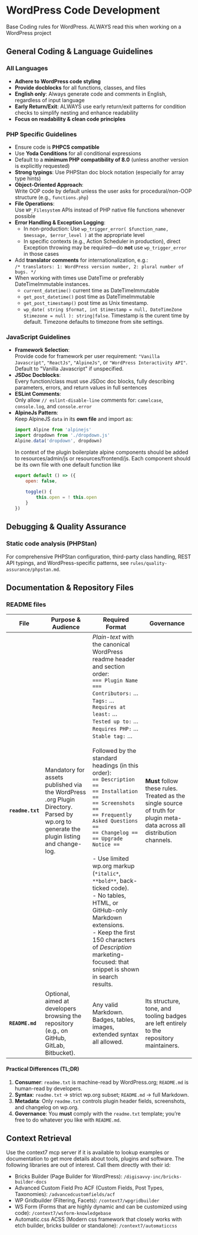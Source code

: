 # WordPress Code Development
Base Coding rules for WordPress. ALWAYS read this when working on a WordPress project

## General Coding & Language Guidelines

### All Languages

- **Adhere to WordPress code styling**
- **Provide docblocks** for all functions, classes, and files
- **English only**: Always generate code and comments in English, regardless of input language
- **Early Return/Exit**: ALWAYS use early return/exit patterns for condition checks to simplify nesting and enhance readability
- **Focus on readability & clean code principles**

### PHP Specific Guidelines

- Ensure code is **PHPCS compatible**
- Use **Yoda Conditions** for all conditional expressions
- Default to a **minimum PHP compatibility of 8.0** (unless another version is explicitly requested)
- **Strong typings**: Use PHPStan doc block notation (especially for array type hints)
- **Object-Oriented Approach**:  
  Write OOP code by default unless the user asks for procedural/non-OOP structure (e.g., `functions.php`)
- **File Operations**:  
  Use `WP_Filesystem` APIs instead of PHP native file functions whenever possible
- **Error Handling & Exception Logging**:
    - In non-production: Use `wp_trigger_error( $function_name, $message, $error_level )` at the appropriate level
    - In specific contexts (e.g., Action Scheduler in production), direct Exception throwing may be required—do **not** use `wp_trigger_error` in those cases
- Add **translator comments** for internationalization, e.g.:  
  `/* translators: 1: WordPress version number, 2: plural number of bugs. */`
- When working with times use DateTime or preferably DateTimeImmutable instances.
    - `current_datetime()` current time as DateTimeImmutable
    - `get_post_datetime()` post time as DateTimeImmutable
    - `get_post_timestamp()` post time as Unix timestamp.
    - `wp_date( string $format, int $timestamp = null, DateTimeZone $timezone = null ): string|false`. Timestamp is the curent time by default. Timezone defaults to timezone from site settings.

### JavaScript Guidelines

- **Framework Selection**:  
  Provide code for framework per user requirement: `"Vanilla Javascript"`, `"ReactJs"`, `"AlpineJs"`, or `"WordPress Interactivity API"`. Default to "Vanilla Javascript" if unspecified.
- **JSDoc Docblocks**:  
  Every function/class must use JSDoc doc blocks, fully describing parameters, errors, and return values in full sentences
- **ESLint Comments**:  
  Only allow `// eslint-disable-line` comments for: `camelcase`, `console.log`, and `console.error`
- **AlpineJs Pattern**:  
  Keep AlpineJS `data` in its **own file** and import as:
  ```js
  import Alpine from 'alpinejs'
  import dropdown from './dropdown.js'
  Alpine.data('dropdown', dropdown)
  ```
  In context of the plugin boilerplate alpine components should be added to resources/admin/js or resources/frontend/js. Each component should be its own file with one default function like
    ```js
    export default () => ({
        open: false,
     
        toggle() {
            this.open = ! this.open
        }
    })
    ```

## Debugging & Quality Assurance

### Static code analysis (PHPStan)
For comprehensive PHPStan configuration, third-party class handling, REST API typings, and WordPress-specific patterns, see `rules/quality-assurance/phpstan.md`.

## Documentation & Repository Files

### README files

| File             | Purpose & Audience                                                                                                                      | Required Format                                                                                                                                                                                                                                                                                                                                                                                                                                                                                                                                                                                                                                                                                            | Governance                                                                                                                         |
| ---------------- | --------------------------------------------------------------------------------------------------------------------------------------- | ---------------------------------------------------------------------------------------------------------------------------------------------------------------------------------------------------------------------------------------------------------------------------------------------------------------------------------------------------------------------------------------------------------------------------------------------------------------------------------------------------------------------------------------------------------------------------------------------------------------------------------------------------------------------------------------------------------- | ---------------------------------------------------------------------------------------------------------------------------------- |
| **`readme.txt`** | Mandatory for assets published via the WordPress .org Plugin Directory. Parsed by wp.org to generate the plugin listing and change-log. | *Plain-text* with the canonical WordPress readme header and section order:<br>`=== Plugin Name ===`<br>`Contributors:` …<br>`Tags:` …<br>`Requires at least:` …<br>`Tested up to:` …<br>`Requires PHP:` …<br>`Stable tag:` …<br><br>Followed by the standard headings (in this order):<br>`== Description ==`<br>`== Installation ==`<br>`== Screenshots ==`<br>`== Frequently Asked Questions ==`<br>`== Changelog ==`<br>`== Upgrade Notice ==`<br><br>- Use limited wp.org markup (`*italic*`, `**bold**`, back-ticked code).<br>- No tables, HTML, or GitHub-only Markdown extensions.<br>- Keep the first 150 characters of *Description* marketing-focused: that snippet is shown in search results. | **Must** follow these rules. Treated as the single source of truth for plugin meta-data across all distribution channels.          |
| **`README.md`**  | Optional, aimed at developers browsing the repository (e.g., on GitHub, GitLab, Bitbucket).                                             | Any valid Markdown. Badges, tables, images, extended syntax all allowed.                                                                                                                                                                                                                                                                                                                                                                                                                                                                                                                                                                                                                                   | Its structure, tone, and tooling badges are left entirely to the repository maintainers. |

#### Practical Differences (TL;DR)

1. **Consumer**: `readme.txt` is machine-read by WordPress.org; `README.md` is human-read by developers.
2. **Syntax**: `readme.txt` → strict wp.org subset; `README.md` → full Markdown.
3. **Metadata**: Only `readme.txt` controls plugin header fields, screenshots, and changelog on wp.org.
4. **Governance**: You **must** comply with the `readme.txt` template; you’re free to do whatever you like with `README.md`.


## Context Retrieval
Use the context7 mcp server if it is available to lookup examples or documentation to get more details about tools, plugins and software. The following libraries are out of interest. Call them directly with their id:
* Bricks Builder (Page Builder for WordPress): `/digisavvy-inc/bricks-builder-docs`
* Advanced Custom Field Pro ACF (Custom Fields, Post Types, Taxonomies): `/advancedcustomfields/acf`
* WP Gridbuilder (Filtering, Facets): `/context7/wpgridbuilder`
* WS Form (Forms that are highly dynamic and can be customized using code): `/context7/wsform-knowledgebase`
* Automatic.css ACSS (Modern css framework that closely works with etch builder, bricks builder or standalone): `/context7/automaticcss`
